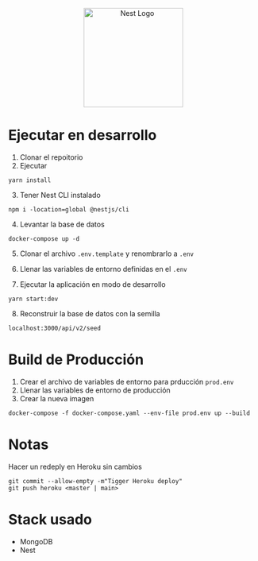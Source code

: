<p align="center">
  <a href="http://nestjs.com/" target="blank"><img src="https://nestjs.com/img/logo-small.svg" width="200" alt="Nest Logo" /></a>
</p>

# Ejecutar en desarrollo

1. Clonar el repoitorio
2. Ejecutar
```
yarn install
```
3. Tener Nest CLI instalado
```
npm i -location=global @nestjs/cli
```
4. Levantar la base de datos
```
docker-compose up -d
```
5. Clonar el archivo ```.env.template``` y renombrarlo a ```.env```

6. Llenar las variables de entorno definidas  en el ```.env```

7. Ejecutar la aplicación en modo de desarrollo
```
yarn start:dev
```
8. Reconstruir la base de datos con la semilla
```
localhost:3000/api/v2/seed
```
# Build de Producción
1. Crear el archivo de variables de entorno para prducción ```prod.env```
2. Llenar las variables de entorno de producción
3. Crear la nueva imagen
```
docker-compose -f docker-compose.yaml --env-file prod.env up --build
```

# Notas
Hacer un redeply en Heroku sin cambios
```
git commit --allow-empty -m"Tigger Heroku deploy"
git push heroku <master | main>
```

# Stack usado
* MongoDB
* Nest